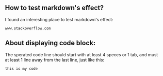 How to test markdown's effect?
------------------------------
I found an interesting place to test markdown's effect:

    www.stackoverflow.com

About displaying code block:
----------------------------
The sperated code line should start with at least 4 speces or 1 tab,
and must at least 1 line away from the last line, just like this:

    this is my code
